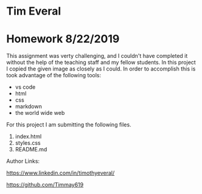 # Tim Everal
# Homework 8/22/2019

This assignment was verty challenging, and I couldn't have completed it without the help of the teaching staff and my fellow students. In this project I copied the given image as closely as I could. In order to accomplish this is took advantage of the following tools:
* vs code
* html
* css
* markdown
* the world wide web

 For this project I am submitting the following files.
 1. index.html
 2. styles.css
 3. README.md

 Author Links:

 https://www.linkedin.com/in/timothyeveral/

 https://github.com/Timmay619

